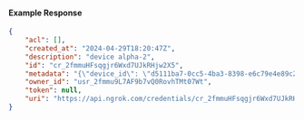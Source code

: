 <!-- Code generated for API Clients. DO NOT EDIT. -->

#### Example Response

```json
{
	"acl": [],
	"created_at": "2024-04-29T18:20:47Z",
	"description": "device alpha-2",
	"id": "cr_2fmmuHFsqgjr6Wxd7UJkRHjw2X5",
	"metadata": "{\"device_id\": \"d5111ba7-0cc5-4ba3-8398-e6c79e4e89c2\"}",
	"owner_id": "usr_2fmmu9L7AF9b7vQ0RovhTMt07Wt",
	"token": null,
	"uri": "https://api.ngrok.com/credentials/cr_2fmmuHFsqgjr6Wxd7UJkRHjw2X5"
}
```
